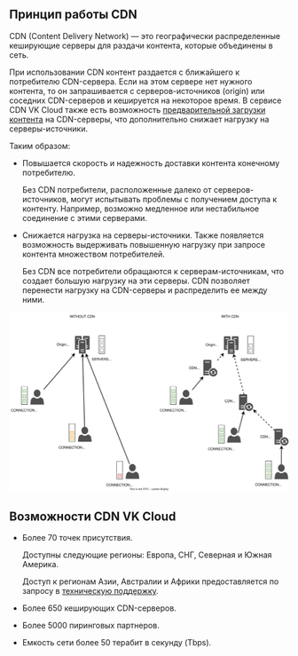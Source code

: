 ## Принцип работы CDN

CDN (Content Delivery Network) — это географически распределенные кеширующие серверы для раздачи контента, которые объединены в сеть.

При использовании CDN контент раздается с ближайшего к потребителю CDN-сервера. Если на этом сервере нет нужного контента, то он запрашивается с серверов-источников (origin) или соседних CDN-серверов и кешируется на некоторое время. В сервисе CDN VK Cloud также есть возможность [предварительной загрузки контента](../../instructions/upload-content/) на CDN-серверы, что дополнительно снижает нагрузку на серверы-источники.

Таким образом:

- Повышается скорость и надежность доставки контента конечному потребителю.

  Без CDN потребители, расположенные далеко от серверов-источников, могут испытывать проблемы с получением доступа к контенту. Например, возможно медленное или нестабильное соединение с этими серверами.

- Снижается нагрузка на серверы-источники. Также появляется возможность выдерживать повышенную нагрузку при запросе контента множеством потребителей.

  Без CDN все потребители обращаются к серверам-источникам, что создает большую нагрузку на эти серверы. CDN позволяет перенести нагрузку на CDN-серверы и распределить ее между ними.

![Схема работы CDN](./assets/cdn-scheme.svg)

## Возможности CDN VK Cloud

- Более 70 точек присутствия.

  Доступны следующие регионы: Европа, СНГ, Северная и Южная Америка.

  <info>

  Доступ к регионам Азии, Австралии и Африки предоставляется по запросу в [техническую поддержку](/ru/contacts).

  </info>

- Более 650 кеширующих CDN-серверов.
- Более 5000 пиринговых партнеров.
- Емкость сети более 50 терабит в секунду (Tbps).
